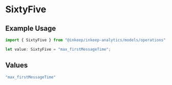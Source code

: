 # SixtyFive

## Example Usage

```typescript
import { SixtyFive } from "@inkeep/inkeep-analytics/models/operations";

let value: SixtyFive = "max_firstMessageTime";
```

## Values

```typescript
"max_firstMessageTime"
```